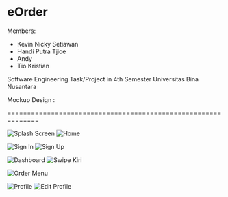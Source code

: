 # eOrder
Members:
- Kevin Nicky Setiawan
- Handi Putra Tjioe
- Andy
- Tio Kristian

Software Engineering Task/Project in 4th Semester
Universitas Bina Nusantara

Mockup Design :

==============================================================

![Splash Screen](https://user-images.githubusercontent.com/46305420/129412839-92a7051b-2a9e-4cc2-b8d9-09e76ae31d12.jpg) ![Home](https://user-images.githubusercontent.com/46305420/129412848-d4ed0fc4-249d-4a03-9e29-607666adbdc0.jpg)

![Sign In](https://user-images.githubusercontent.com/46305420/129412825-08ffb99d-c6b8-434e-85c4-a4a236f6bfcc.jpg) ![Sign Up](https://user-images.githubusercontent.com/46305420/129412833-45712e5c-9489-48d6-adc3-1f007c7b9c3f.jpg) 

![Dashboard](https://user-images.githubusercontent.com/46305420/129412843-bd619804-c5ac-4151-aefa-a3f3fe524af4.jpg) ![Swipe Kiri](https://user-images.githubusercontent.com/46305420/129412842-05486adc-d541-44c8-9e30-b3abdf2e1e5b.jpg)

![Order Menu](https://user-images.githubusercontent.com/46305420/129412851-6b1a1647-bbeb-4476-b945-6901c0cce6dd.jpg)

![Profile](https://user-images.githubusercontent.com/46305420/129412854-1a792a8a-19f1-4c2f-acf8-830e45380c19.jpg) ![Edit Profile](https://user-images.githubusercontent.com/46305420/129412846-50812210-6deb-404f-89c6-975a38a272c0.jpg)
